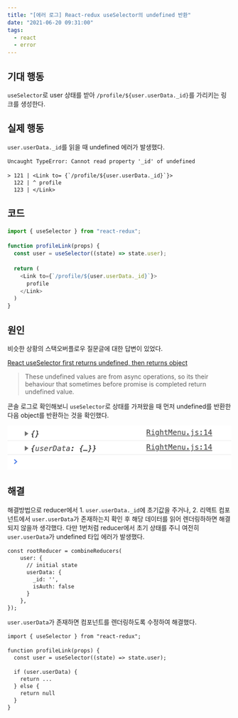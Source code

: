 ```yaml
---
title: "[에러 로그] React-redux useSelector의 undefined 반환"
date: "2021-06-20 09:31:00"
tags:
  - react
  - error
---
```


## 기대 행동

`useSelector`로 user 상태를 받아 `/profile/${user.userData._id}`를 가리키는 링크를 생성한다.

## 실제 행동

`user.userData._id`를 읽을 때 undefined 에러가 발생했다.

```
Uncaught TypeError: Cannot read property '_id' of undefined

> 121 | <Link to= {`/profile/${user.userData._id}`}>
  122 | ^ profile
  123 | </Link>
```

## 코드

```javascript
import { useSelector } from "react-redux";

function profileLink(props) {
  const user = useSelector((state) => state.user);

  return (
    <Link to={`/profile/${user.userData._id}`}>
      profile
    </Link>
  )
}
```

## 원인

비슷한 상황의 스택오버플로우 질문글에 대한 답변이 있었다.

[React useSelector first returns undefined, then returns object](https://stackoverflow.com/a/60549441/15072068)

> These undefined values are from async operations, so its their behaviour that sometimes before promise is completed return undefined value.

콘솔 로그로 확인해보니 `useSelector`로 상태를 가져왔을 때 먼저 undefined를 반환한 다음 object를 반환하는 것을 확인했다.

![console.log](./20210620_console_log.png)

## 해결

해결방법으로 reducer에서 1. `user.userData._id`에 초기값을 주거나, 2. 리액트 컴포넌트에서 `user.userData`가 존재하는지 확인 후 해당 데이터를 읽어 렌더링하하면 해결되지 않을까 생각했다. 다만 1번처럼 reducer에서 초기 상태를 주니 여전히 `user.userData`가 undefined 타입 에러가 발생했다.

```javascript{3-7}
const rootReducer = combineReducers(
    user: {
      // initial state
      userData: {
        _id: '',
        isAuth: false
      }
    },
});
```

`user.userData`가 존재하면 컴포넌트를 렌더링하도록 수정하여 해결했다.

```javascript{6-10}
import { useSelector } from "react-redux";

function profileLink(props) {
  const user = useSelector((state) => state.user);

  if (user.userData) {
    return ...
  } else {
    return null
  }
}
```
